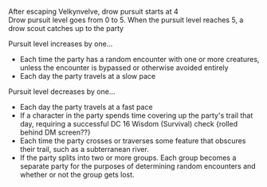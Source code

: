 After escaping Velkynvelve, drow pursuit starts at 4  
Drow pursuit level goes from 0 to 5. When the pursuit level reaches 5, a drow scout catches up to the party
 
Pursuit level increases by one…

- Each time the party has a random encounter with one or more creatures, unless the encounter is bypassed or otherwise avoided entirely
- Each day the party travels at a slow pace
 
Pursuit level decreases by one…

- Each day the party travels at a fast pace
- If a character in the party spends time covering up the party's trail that day, requiring a successful DC 16 Wisdom (Survival) check {rolled behind DM screen??}
- Each time the party crosses or traverses some feature that obscures their trail, such as a subterranean river.
- If the party splits into two or more groups. Each group becomes a separate party for the purposes of determining random encounters and whether or not the group gets lost.
